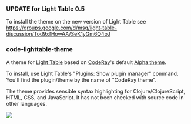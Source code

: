 ### UPDATE for Light Table 0.5

To install the theme on the new version of Light Table see<br>
https://groups.google.com/d/msg/light-table-discussion/Tod9xfHowAA/SeK1yGm6Q4oJ

### code-lighttable-theme

A theme for [Light Table](http://www.lighttable.com) based on [CodeRay](http://coderay.rubychan.de)'s default [Alpha theme](https://github.com/rubychan/coderay/blob/master/lib/coderay/styles/alpha.rb).

To install, use Light Table's "Plugins: Show plugin manager" command. You'll find the plugin/theme by the name of "CodeRay theme".

The theme provides sensible syntax highlighting for Clojure/ClojureScript, HTML, CSS, and JavaScript. It has not been checked with source code in other languages.


<img src="https://raw.github.com/xavi/coderay-lighttable-theme/master/screenshot.png">
